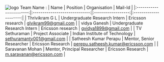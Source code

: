 ![logo](https://github.com/glthrivikram/Multi-Context-based-Knowledge-distilation/blob/main/images/download.png)
Team Name : 
|        Name             |             Position          |       Organisation    |        Mail-Id        | 
|:-----------------------:|:-----------------------------:|:------------------:|:---------------------:|
|  Thrivikram G L         | Undergraduate Research Intern |   Ericsson research  |  glvikram99@gmail.com | 
|  vidya Ganesh           | Undergraduate Research Intern | Ericsson research  |  gvidya1899@gmail.com  | 
|  TV Sethuraman          |       Project Associate       | Indian Institute of Technology  |  sethuramantv001@gmail.com  | 
|  Satheesh Kumar Perapu  |   Mentor, Senior Researcher   | Ericsson Research  | perepu.satheesh.kumar@ericsson.com  | 
|  Saravanan Mohan        |  Mentor, Principal Researcher | Ericsson Research  |  m.saravanan@ericsson.com  | 

